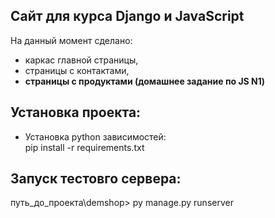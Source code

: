 ## Сайт для курса Django и JavaScript
На данный момент сделано:
  - каркас главной страницы, 
  - страницы с контактами, 
  - **страницы с продуктами (домашнее задание по JS N1)**

## Установка проекта:
- Установка python зависимостей:  
pip install -r requirements.txt

## Запуск тестовго сервера:
путь_до_проекта\demshop> py manage.py runserver




